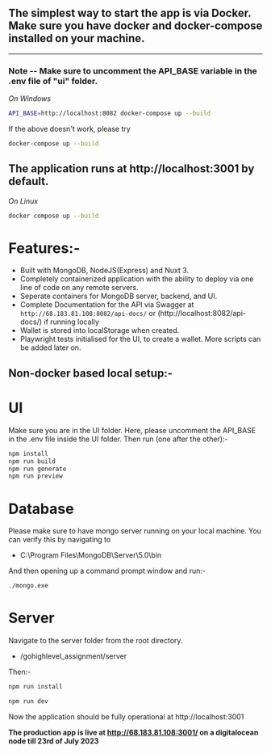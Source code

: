## The simplest way to start the app is via Docker. Make sure you have docker and docker-compose installed on your machine. 

----------------

### Note -- **Make sure to uncomment the API_BASE variable in the .env file of "ui" folder.**

*On Windows*

```bash
API_BASE=http://localhost:8082 docker-compose up --build
```

If the above doesn't work, please try
```bash
docker-compose up --build
```


## The application runs at http://localhost:3001 by default.


*On Linux*
```bash
docker compose up --build
```

# Features:-
- Built with MongoDB, NodeJS(Express) and Nuxt 3.
- Completely containerized application with the ability to deploy via one line of code on any remote servers.
- Seperate containers for MongoDB server, backend, and UI.
- Complete Documentation for the API via Swagger at `http://68.183.81.108:8082/api-docs/` or (http://localhost:8082/api-docs/) if running locally
- Wallet is stored into localStorage when created.
- Playwright tests initialised for the UI, to create a wallet. More scripts can be added later on.


## Non-docker based local setup:-

# UI
Make sure you are in the UI folder.
Here, please uncomment the API_BASE in the .env file inside the UI folder. Then run (one after the other):-

```bash
npm install
npm run build
npm run generate
npm run preview
```

# Database
Please make sure to have mongo server running on your local machine. 
You can verify this by navigating to
- C:\Program Files\MongoDB\Server\5.0\bin

And then opening up a command prompt window and run:-
```bash
./mongo.exe
```


# Server
Navigate to the server folder from the root directory.
- /gohighlevel_assignment/server

Then:-
```bash
npm run install
```

```bash
npm run dev
```

Now the application should be fully operational at http://localhost:3001

**The production app is live at http://68.183.81.108:3001/ on a digitalocean node till 23rd of July 2023** 